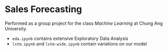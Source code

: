 # Sales Forecasting
Performed as a group project for the class _Machine Learning_ at Chung Ang University.

- `eda.ipynb` contains extensive Exploratory Data Analysis
- `lstm.ipynb` and `lstm-wide.ipynb` contain variations on our model
